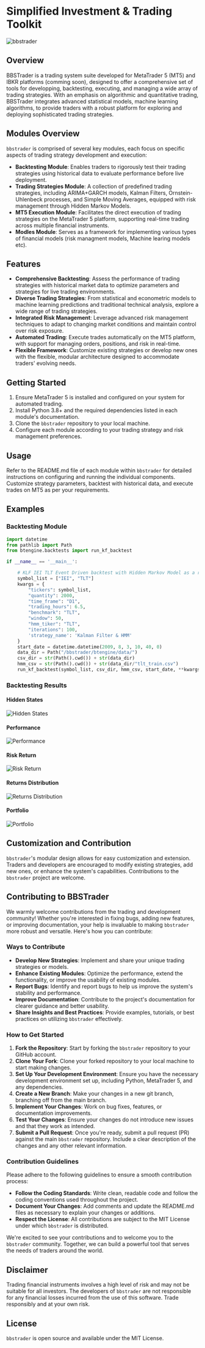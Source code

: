 # Simplified Investment & Trading Toolkit
![bbstrader](../assets/BBSTrader.png)

## Overview

BBSTrader is a trading system suite developed for MetaTrader 5 (MT5) and IBKR platforms (comming soon), designed to offer a comprehensive set of tools for developping, backtesting, executing, and managing a wide array of trading strategies. With an emphasis on algorithmic and quantitative trading, BBSTrader integrates advanced statistical models, machine learning algorithms, to provide traders with a robust platform for exploring and deploying sophisticated trading strategies.

## Modules Overview

`bbstrader` is comprised of several key modules, each focus on specific aspects of trading strategy development and execution:

- **Backtesting Module**: Enables traders to rigorously test their trading strategies using historical data to evaluate performance before live deployment.
- **Trading Strategies Module**: A collection of predefined trading strategies, including ARIMA+GARCH models, Kalman Filters, Ornstein-Uhlenbeck processes, and Simple Moving Averages, equipped with risk management through Hidden Markov Models.
- **MT5 Execution Module**: Facilitates the direct execution of trading strategies on the MetaTrader 5 platform, supporting real-time trading across multiple financial instruments.
- **Modles Module**: Serves as a framework for implementing various types of financial models (risk managment models, Machine learing models etc).

## Features

- **Comprehensive Backtesting**: Assess the performance of trading strategies with historical market data to optimize parameters and strategies for live trading environments.
- **Diverse Trading Strategies**: From statistical and econometric models to machine learning predictions and traditional technical analysis, explore a wide range of trading strategies.
- **Integrated Risk Management**: Leverage advanced risk management techniques to adapt to changing market conditions and maintain control over risk exposure.
- **Automated Trading**: Execute trades automatically on the MT5 platform, with support for managing orders, positions, and risk in real-time.
- **Flexible Framework**: Customize existing strategies or develop new ones with the flexible, modular architecture designed to accommodate traders' evolving needs.

## Getting Started

1. Ensure MetaTrader 5 is installed and configured on your system for automated trading.
2. Install Python 3.8+ and the required dependencies listed in each module's documentation.
3. Clone the `bbstrader` repository to your local machine.
4. Configure each module according to your trading strategy and risk management preferences.

## Usage

Refer to the README.md file of each module within `bbstrader` for detailed instructions on configuring and running the individual components. Customize strategy parameters, backtest with historical data, and execute trades on MT5 as per your requirements.

## Examples
### Backtesting Module
```python
import datetime
from pathlib import Path
from btengine.backtests import run_kf_backtest

if __name__ == '__main__':

    # KLF IEI TLT Event Driven backtest with Hidden Markov Model as a risk manager.
    symbol_list = ["IEI", "TLT"]
    kwargs = {
        "tickers": symbol_list,
        "quantity": 2000,
        "time_frame": "D1",
        "trading_hours": 6.5,
        "benchmark": "TLT",
        "window": 50,
        "hmm_tiker": "TLT",
        "iterations": 100,
        'strategy_name': 'Kalman Filter & HMM'
    }
    start_date = datetime.datetime(2009, 8, 3, 10, 40, 0)
    data_dir = Path("/bbstrader/btengine/data/")
    csv_dir = str(Path().cwd()) + str(data_dir)
    hmm_csv = str(Path().cwd()) + str(data_dir/"tlt_train.csv")
    run_kf_backtest(symbol_list, csv_dir, hmm_csv, start_date, **kwargs)
```
### Backtesting Results
#### Hidden States
![Hidden States](/bbstrader/btengine/assets/klf_hidden_states.png)

#### Performance
![Performance](/bbstrader/btengine/assets/klf_performance.png)

#### Risk Return
![Risk Return](/bbstrader/btengine/assets/klf_risk_return.png)

#### Returns Distribution
![Returns Distribution](/bbstrader/btengine/assets/klf_returns_distribution.png)

#### Portfolio
![Portfolio](/bbstrader/btengine/assets/klf_summary_stats.png)

## Customization and Contribution

`bbstrader`'s modular design allows for easy customization and extension. Traders and developers are encouraged to modify existing strategies, add new ones, or enhance the system's capabilities. Contributions to the `bbstrader` project are welcome.

## Contributing to BBSTrader

We warmly welcome contributions from the trading and development community! Whether you're interested in fixing bugs, adding new features, or improving documentation, your help is invaluable to making `bbstrader` more robust and versatile. Here's how you can contribute:

### Ways to Contribute

- **Develop New Strategies**: Implement and share your unique trading strategies or models.
- **Enhance Existing Modules**: Optimize the performance, extend the functionality, or improve the usability of existing modules.
- **Report Bugs**: Identify and report bugs to help us improve the system's stability and performance.
- **Improve Documentation**: Contribute to the project's documentation for clearer guidance and better usability.
- **Share Insights and Best Practices**: Provide examples, tutorials, or best practices on utilizing `bbstrader` effectively.

### How to Get Started

1. **Fork the Repository**: Start by forking the `bbstrader` repository to your GitHub account.
2. **Clone Your Fork**: Clone your forked repository to your local machine to start making changes.
3. **Set Up Your Development Environment**: Ensure you have the necessary development environment set up, including Python, MetaTrader 5, and any dependencies.
4. **Create a New Branch**: Make your changes in a new git branch, branching off from the main branch.
5. **Implement Your Changes**: Work on bug fixes, features, or documentation improvements.
6. **Test Your Changes**: Ensure your changes do not introduce new issues and that they work as intended.
7. **Submit a Pull Request**: Once you're ready, submit a pull request (PR) against the main `bbstrader` repository. Include a clear description of the changes and any other relevant information.

### Contribution Guidelines

Please adhere to the following guidelines to ensure a smooth contribution process:

- **Follow the Coding Standards**: Write clean, readable code and follow the coding conventions used throughout the project.
- **Document Your Changes**: Add comments and update the README.md files as necessary to explain your changes or additions.
- **Respect the License**: All contributions are subject to the MIT License under which `bbstrader` is distributed.

We're excited to see your contributions and to welcome you to the `bbstrader` community. Together, we can build a powerful tool that serves the needs of traders around the world.


## Disclaimer

Trading financial instruments involves a high level of risk and may not be suitable for all investors. The developers of `bbstrader` are not responsible for any financial losses incurred from the use of this software. Trade responsibly and at your own risk.

## License
`bbstrader` is open source and available under the MIT License.